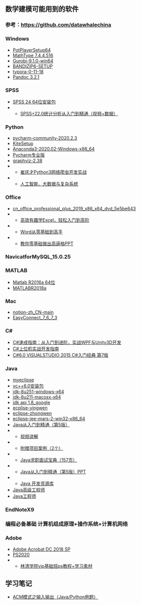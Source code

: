 ## 数学建模可能用到的软件
### 参考：https://github.com/datawhalechina
### Windows
- [PotPlayerSetup64](https://zhuanlan.zhihu.com/p/266208121)
- [MathType 7.4.4.516](https://mp.weixin.qq.com/s/TgrrypEAvVYAgVOckgIhUQ)
- [Gurobi-9.1.0-win64](https://mp.weixin.qq.com/s/TgrrypEAvVYAgVOckgIhUQ)
- [BANDIZIP6-SETUP](https://zhuanlan.zhihu.com/p/354261429)
- [typora-0-11-18](https://mp.weixin.qq.com/s/TgrrypEAvVYAgVOckgIhUQ)
- [Pandoc 3.2.1](https://mp.weixin.qq.com/s/TgrrypEAvVYAgVOckgIhUQ)
### SPSS
- [SPSS 24 64位安装包](https://mp.weixin.qq.com/s/TgrrypEAvVYAgVOckgIhUQ)
- - [SPSS+22.0统计分析从入门到精通（视频+数据）](https://mp.weixin.qq.com/s/TgrrypEAvVYAgVOckgIhUQ)
### Python
- [pycharm-community-2020.2.3](https://mp.weixin.qq.com/s/TgrrypEAvVYAgVOckgIhUQ)
- [KiteSetup](https://mp.weixin.qq.com/s/TgrrypEAvVYAgVOckgIhUQ)
- [Anaconda3-2020.02-Windows-x86_64](https://mp.weixin.qq.com/s/TgrrypEAvVYAgVOckgIhUQ)
- [Pycharm专业版](https://mp.weixin.qq.com/s/TgrrypEAvVYAgVOckgIhUQ)
- [graphviz-2.38](https://zhuanlan.zhihu.com/p/268532582)
- - [崔庆才Python3网络爬虫开发实战](https://mp.weixin.qq.com/s/TgrrypEAvVYAgVOckgIhUQ)
- - [人工智能、大数据与复杂系统](https://mp.weixin.qq.com/s/TgrrypEAvVYAgVOckgIhUQ)
### Office
- [cn_office_professional_plus_2019_x86_x64_dvd_5e5be643](https://mp.weixin.qq.com/s/TgrrypEAvVYAgVOckgIhUQ)
- - [高效有趣学Excel，轻松入门到高阶](https://mp.weixin.qq.com/s/TgrrypEAvVYAgVOckgIhUQ)
- - [Word从零基础到高手](https://mp.weixin.qq.com/s/TgrrypEAvVYAgVOckgIhUQ)
- - [教你零基础做出高逼格PPT](https://mp.weixin.qq.com/s/TgrrypEAvVYAgVOckgIhUQ)
### NavicatforMySQL_15.0.25
### MATLAB
- [Matlab R2016a 64位](https://mp.weixin.qq.com/s/TgrrypEAvVYAgVOckgIhUQ)
- [MATLABR2018a](https://mp.weixin.qq.com/s/TgrrypEAvVYAgVOckgIhUQ)
### Mac
- [notion-zh_CN-main](https://mp.weixin.qq.com/s/TgrrypEAvVYAgVOckgIhUQ)
- [EasyConnect_7_6_7_3](https://mp.weixin.qq.com/s/TgrrypEAvVYAgVOckgIhUQ)
### C#
- [C#速成指南：从入门到进阶，实战WPF与Unity3D开发](https://mp.weixin.qq.com/s/TgrrypEAvVYAgVOckgIhUQ)
- [C#上位机实战开发指南](https://mp.weixin.qq.com/s/TgrrypEAvVYAgVOckgIhUQ)
- [C#6.0 VISUALSTUDIO 2015  C#入门经典  第7版](https://mp.weixin.qq.com/s/TgrrypEAvVYAgVOckgIhUQ)
### Java
- [myeclipse](https://mp.weixin.qq.com/s/TgrrypEAvVYAgVOckgIhUQ)
- [vc++6.0安装包](https://mp.weixin.qq.com/s/TgrrypEAvVYAgVOckgIhUQ)
- [jdk-8u251-windows-x64](https://mp.weixin.qq.com/s/TgrrypEAvVYAgVOckgIhUQ)
- [jdk-8u211-macosx-x64](https://mp.weixin.qq.com/s/TgrrypEAvVYAgVOckgIhUQ)
- [jdk api 1.8_google](https://mp.weixin.qq.com/s/TgrrypEAvVYAgVOckgIhUQ)
- [ecplise-yingwen](https://mp.weixin.qq.com/s/TgrrypEAvVYAgVOckgIhUQ)
- [eclipse-zhongwen](https://mp.weixin.qq.com/s/TgrrypEAvVYAgVOckgIhUQ)
- [eclipse-jee-mars-2-win32-x86_64](https://mp.weixin.qq.com/s/TgrrypEAvVYAgVOckgIhUQ)
- [Java从入门到精通（第5版）](https://mp.weixin.qq.com/s/TgrrypEAvVYAgVOckgIhUQ)
- - [视频讲解](https://mp.weixin.qq.com/s/TgrrypEAvVYAgVOckgIhUQ)
- - [附赠项目案例（2个）](https://mp.weixin.qq.com/s/TgrrypEAvVYAgVOckgIhUQ)
- - [Java求职面试宝典（157页）](https://mp.weixin.qq.com/s/TgrrypEAvVYAgVOckgIhUQ)
- - [Java从入门到精通（第5版）PPT](https://mp.weixin.qq.com/s/TgrrypEAvVYAgVOckgIhUQ)
- - [Java 开发资源库](https://mp.weixin.qq.com/s/TgrrypEAvVYAgVOckgIhUQ)
- [Java高级工程师](https://mp.weixin.qq.com/s/TgrrypEAvVYAgVOckgIhUQ)
- [Java工程师](https://mp.weixin.qq.com/s/TgrrypEAvVYAgVOckgIhUQ)
### EndNoteX9
### 编程必备基础 计算机组成原理+操作系统+计算机网络
### Adobe
- [Adobe Acrobat DC 2018 SP](https://mp.weixin.qq.com/s/TgrrypEAvVYAgVOckgIhUQ)
- [PS2020](https://mp.weixin.qq.com/s/TgrrypEAvVYAgVOckgIhUQ)
- - [林清学院vip基础班ps教程+学习素材](https://mp.weixin.qq.com/s/TgrrypEAvVYAgVOckgIhUQ)
## 学习笔记
- [ACM模式之输入输出（Java/Python例题）](https://zhuanlan.zhihu.com/p/438909352)
